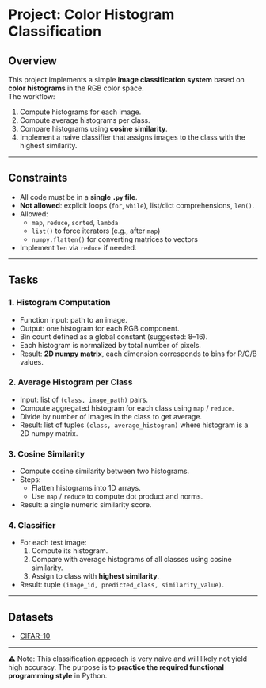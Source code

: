 # Project: Color Histogram Classification  

## Overview  
This project implements a simple **image classification system** based on **color histograms** in the RGB color space.  
The workflow:  
1. Compute histograms for each image.  
2. Compute average histograms per class.  
3. Compare histograms using **cosine similarity**.  
4. Implement a naive classifier that assigns images to the class with the highest similarity.  

---

## Constraints  
- All code must be in a **single `.py` file**.  
- **Not allowed**: explicit loops (`for`, `while`), list/dict comprehensions, `len()`.  
- Allowed:  
  - `map`, `reduce`, `sorted`, `lambda`  
  - `list()` to force iterators (e.g., after `map`)  
  - `numpy.flatten()` for converting matrices to vectors  
- Implement `len` via `reduce` if needed.  

---

## Tasks  

### 1. Histogram Computation 
- Function input: path to an image.  
- Output: one histogram for each RGB component.  
- Bin count defined as a global constant (suggested: 8–16).  
- Each histogram is normalized by total number of pixels.  
- Result: **2D numpy matrix**, each dimension corresponds to bins for R/G/B values.  

### 2. Average Histogram per Class 
- Input: list of `(class, image_path)` pairs.  
- Compute aggregated histogram for each class using `map` / `reduce`.  
- Divide by number of images in the class to get average.  
- Result: list of tuples `(class, average_histogram)` where histogram is a 2D numpy matrix.  

### 3. Cosine Similarity 
- Compute cosine similarity between two histograms.  
- Steps:  
  - Flatten histograms into 1D arrays.  
  - Use `map` / `reduce` to compute dot product and norms.  
- Result: a single numeric similarity score.  

### 4. Classifier 
- For each test image:  
  1. Compute its histogram.  
  2. Compare with average histograms of all classes using cosine similarity.  
  3. Assign to class with **highest similarity**.  
- Result: tuple `(image_id, predicted_class, similarity_value)`.  

---

## Datasets    
- [CIFAR-10](https://www.cs.toronto.edu/~kriz/cifar.html)   

---

⚠️ Note: This classification approach is very naive and will likely not yield high accuracy. The purpose is to **practice the required functional programming style** in Python.  

